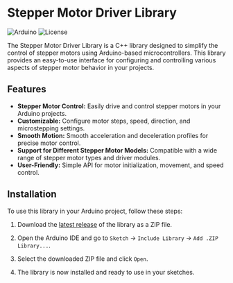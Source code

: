 # Stepper Motor Driver Library

![Arduino](https://img.shields.io/badge/Arduino-Compatible-brightgreen.svg)
![License](https://img.shields.io/badge/License-MIT-blue.svg)

The Stepper Motor Driver Library is a C++ library designed to simplify the control of stepper motors using Arduino-based microcontrollers. This library provides an easy-to-use interface for configuring and controlling various aspects of stepper motor behavior in your projects.

## Features

- **Stepper Motor Control:** Easily drive and control stepper motors in your Arduino projects.
- **Customizable:** Configure motor steps, speed, direction, and microstepping settings.
- **Smooth Motion:** Smooth acceleration and deceleration profiles for precise motor control.
- **Support for Different Stepper Motor Models:** Compatible with a wide range of stepper motor types and driver modules.
- **User-Friendly:** Simple API for motor initialization, movement, and speed control.

## Installation

To use this library in your Arduino project, follow these steps:

1. Download the [latest release](https://github.com/your-username/stepper-motor-driver-library/releases/latest) of the library as a ZIP file.

2. Open the Arduino IDE and go to `Sketch` -> `Include Library` -> `Add .ZIP Library...`.

3. Select the downloaded ZIP file and click `Open`.

4. The library is now installed and ready to use in your sketches.

